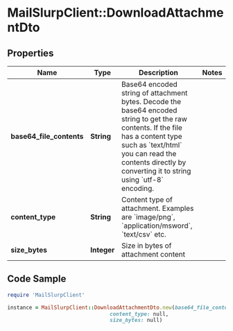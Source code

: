 # MailSlurpClient::DownloadAttachmentDto

## Properties

Name | Type | Description | Notes
------------ | ------------- | ------------- | -------------
**base64_file_contents** | **String** | Base64 encoded string of attachment bytes. Decode the base64 encoded string to get the raw contents. If the file has a content type such as &#x60;text/html&#x60; you can read the contents directly by converting it to string using &#x60;utf-8&#x60; encoding. | 
**content_type** | **String** | Content type of attachment. Examples are &#x60;image/png&#x60;, &#x60;application/msword&#x60;, &#x60;text/csv&#x60; etc. | 
**size_bytes** | **Integer** | Size in bytes of attachment content | 

## Code Sample

```ruby
require 'MailSlurpClient'

instance = MailSlurpClient::DownloadAttachmentDto.new(base64_file_contents: null,
                                 content_type: null,
                                 size_bytes: null)
```


